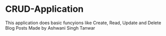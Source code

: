 # CRUD-Application
This application does basic funcyions like Create, Read, Update and Delete Blog Posts
Made by Ashwani Singh Tanwar
